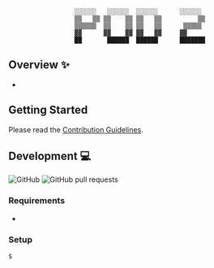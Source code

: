 <div align='center'>

```
   ░░░░░░   ░░░░░░  ░░░░░░      ░░░░░░  
   ▒▒   ▒▒ ▒▒    ▒▒ ▒▒   ▒▒          ▒▒ 
   ▒▒▒▒▒▒  ▒▒    ▒▒ ▒▒   ▒▒      ▒▒▒▒▒  
   ▓▓      ▓▓    ▓▓ ▓▓   ▓▓     ▓▓      
   ██       ██████  ██████      ███████ 
```

</div>

## Overview :sparkles:

-

## Getting Started

Please read the [Contribution Guidelines](/docs/CONTRIBUTE.md).

## Development :computer:

![GitHub](https://img.shields.io/github/license/LaurierComputingSociety/Pod2)
![GitHub pull requests](https://img.shields.io/github/issues-pr/LaurierComputingSociety/Pod2)

### Requirements

-

### Setup

```sh
$
```
